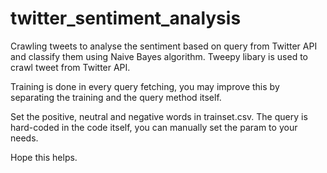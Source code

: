 # twitter_sentiment_analysis
Crawling tweets to analyse the sentiment based on query from Twitter API and classify them using Naive Bayes algorithm. 
Tweepy libary is used to crawl tweet from Twitter API.

Training is done in every query fetching, you may improve this by separating the training and the query method itself.

Set the positive, neutral and negative words in trainset.csv.
The query is hard-coded in the code itself, you can manually set the param to your needs.

Hope this helps.
